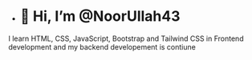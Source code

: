 - # 👋 Hi, I’m @NoorUllah43

I learn HTML, CSS, JavaScript, Bootstrap and Tailwind CSS in Frontend development and my backend developement is contiune 


